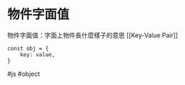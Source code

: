 # 物件字面值

物件字面值：字面上物件長什麼樣子的意思
[[Key-Value Pair]]
```
const obj = {
    key: value,
}
```

#js #object